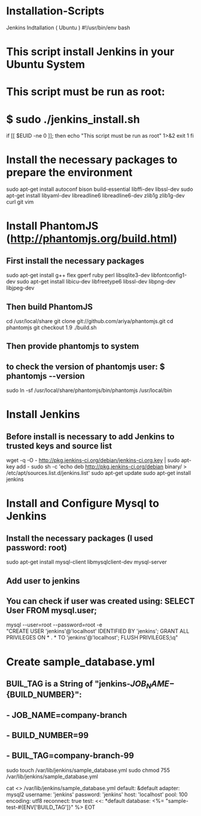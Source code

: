 # Installation-Scripts
Jenkins Indtallation ( Ubuntu )
#!/usr/bin/env bash
# This script install Jenkins in your Ubuntu System
#
# This script must be run as root:
#   $ sudo ./jenkins_install.sh

if [[ $EUID -ne 0 ]]; then
	echo "This script must be run as root" 1>&2
	exit 1
fi

# Install the necessary packages to prepare the environment
sudo apt-get install autoconf bison build-essential libffi-dev libssl-dev
sudo apt-get install libyaml-dev libreadline6 libreadline6-dev zlib1g zlib1g-dev curl git vim

# Install PhantomJS (http://phantomjs.org/build.html)
## First install the necessary packages
sudo apt-get install g++ flex gperf ruby perl libsqlite3-dev libfontconfig1-dev
sudo apt-get install libicu-dev libfreetype6 libssl-dev libpng-dev libjpeg-dev

## Then build PhantomJS
cd /usr/local/share
git clone git://github.com/ariya/phantomjs.git
cd phantomjs
git checkout 1.9
./build.sh

## Then provide phantomjs to system
## to check the version of phantomjs user: $ phantomjs --version
sudo ln -sf /usr/local/share/phantomjs/bin/phantomjs /usr/local/bin

# Install Jenkins
## Before install is necessary to add Jenkins to trusted keys and source list
wget -q -O - http://pkg.jenkins-ci.org/debian/jenkins-ci.org.key | sudo apt-key add -
sudo sh -c 'echo deb http://pkg.jenkins-ci.org/debian binary/ > /etc/apt/sources.list.d/jenkins.list'
sudo apt-get update
sudo apt-get install jenkins

# Install and Configure Mysql to Jenkins
## Install the necessary packages (I used password: root)
sudo apt-get install mysql-client libmysqlclient-dev mysql-server

## Add user to jenkins
## You can check if user was created using: SELECT User FROM mysql.user;
mysql --user=root --password=root -e \
  "CREATE USER 'jenkins'@'localhost' IDENTIFIED BY 'jenkins';
   GRANT ALL PRIVILEGES ON * . * TO 'jenkins'@'localhost';
   FLUSH PRIVILEGES;\q"

# Create sample_database.yml
## BUIL_TAG is a String of "jenkins-${JOB_NAME}-${BUILD_NUMBER}":
##   - JOB_NAME=company-branch
##   - BUILD_NUMBER=99
##   - BUIL_TAG=company-branch-99
sudo touch /var/lib/jenkins/sample_database.yml
sudo chmod 755 /var/lib/jenkins/sample_database.yml

cat <<EOT >> /var/lib/jenkins/sample_database.yml
default: &default
  adapter: mysql2
  username: 'jenkins'
  password: 'jenkins'
  host: 'localhost'
  pool: 100
  encoding: utf8
  reconnect: true
test:
  <<: *default
  database: <%= "sample-test-#{ENV['BUILD_TAG']}" %>
EOT
